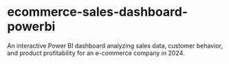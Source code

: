 # ecommerce-sales-dashboard-powerbi
An interactive Power BI dashboard analyzing sales data, customer behavior, and product profitability for an e-commerce company in 2024.
